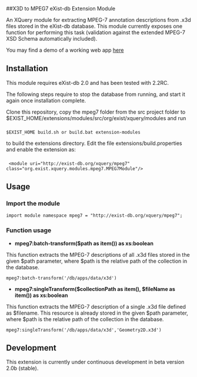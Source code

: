 ##X3D to MPEG7 eXist-db Extension Module

An XQuery module for extracting MPEG-7 annotation descriptions from .x3d files stored in the eXist-db database.
This module currently exposes one function for performing this task (validation against the extended MPEG-7 XSD Schema automatically included). 

You may find a demo of a working web app <a href="http://exist.webcatts.com" target="_blank">here</a>

## Installation

This module requires eXist-db 2.0 and has been tested with 2.2RC. 

The following steps require to stop the database from running, and start it again once installation complete.

Clone this repository, copy the mpeg7 folder from the src project folder to $EXIST_HOME/extensions/modules/src/org/exist/xquery/modules and run 
###

    $EXIST_HOME build.sh or build.bat extension-modules
    
to build the extensions directory. Edit the file extensions/build.properties and enable the extension as:

###

     <module uri="http://exist-db.org/xquery/mpeg7" class="org.exist.xquery.modules.mpeg7.MPEG7Module"/>

## Usage

### Import the module

    import module namespace mpeg7 = "http://exist-db.org/xquery/mpeg7";
    
### Function usage

* **mpeg7:batch-transform($path as item()) as xs:boolean**

This function extracts the MPEG-7 descriptions of all .x3d files stored in the given $path parameter, where $path is the relative path of the collection in the database.

    mpeg7:batch-transform('/db/apps/data/x3d')

* **mpeg7:singleTransform($collectionPath as item(), $fileName as item()) as xs:boolean**

This function extracts the MPEG-7 description of a single .x3d file defined as $filename. 
This resource is already stored in the given $path parameter, where $path is the relative path of the collection in the database.

    mpeg7:singleTransform('/db/apps/data/x3d','Geometry2D.x3d')

	
## Development

This extension is currently under continuous development in beta version 2.0b (stable).
